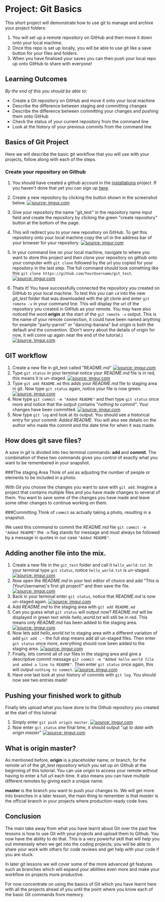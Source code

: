 # Project: Git Basics
This short project will demonstrate how to use git to manage and archive your project folders:

1. You will set up a remote repository on GitHub and then move it down onto your local machine.
2. Once this repo is set up locally, you will be able to use git like a save button for your files and folders.
3. When you have finalised your saves you can then push your local repo up onto GitHub to share with everyone!


## Learning Outcomes
*By the end of this you should be able to:*

* Create a Git repository on GitHub and move it onto your local machine
* Describe the difference between staging and committing changes
* Describe the difference between committing your changes and pushing them onto GitHub
* Check the status of your current repository from the command line
* Look at the history of your previous commits from the command line


## Basics of Git Project
Here we will describe the basic git workflow that you will use with your projects, follow along with each of the steps.

### Create your repository on Github
1. You should have created a github account in the [installations](http://www.theodinproject.com/web-development-101/installations) project. If you haven't done that yet you can sign up [here](https://github.com/).

2. Create a new repository by clicking the button shown in the screenshot below.
  <a href="http://imgur.com/kbMCvCK"><img class="tutorial-img" src="http://i.imgur.com/kbMCvCK.png" title="source: imgur.com" /></a>
3. Give your repository the name "git_test" in the repository name input field and create the repository by clicking the green "create repository" button at the bottom of the page.

4. This will redirect you to your new repository on GitHub. To get this repository onto your local machine copy the url in the address bar of your browser for your repository.
  <a href="http://imgur.com/89vxeKi"><img class="tutorial-img" src="http://i.imgur.com/89vxeKi.png" title="source: imgur.com" /></a>
5. In your command line on your local machine, navigate to where you want to store this project and then clone your repository on github onto your computer with `git clone` followed by the url you copied for your repository in the last step. The full command should look something like this `git clone https://github.com/YourUsername/git_test`.
  <a href="http://imgur.com/HFQtIs4"><img class="tutorial-img" src="http://i.imgur.com/HFQtIs4.png?1" title="source: imgur.com" /></a>
6. Thats it! You have successfully connected the repository you created on GitHub to your local machine. To test this you can `cd` into the new *git_test* folder that was downloaded with the git clone and enter `git remote -v` in your command line. This will display the url of the repository you created in GitHub as your remote. You may have also noticed the word **origin** at the start of the `git remote -v` output. This is the name of your remote connection, it could have been named anything for example "party-parrot" or "dancing-banana" but origin is both the default and the convention. (Don't worry about the details of origin for now, it will come up again near the end of the tutorial.)
  <a href="http://imgur.com/oTb22tn"><img class="tutorial-img" src="http://i.imgur.com/oTb22tn.png" title="source: imgur.com" /></a>

## GIT workflow
1. Create a new file in git_test called "README.md"
  <a href="http://imgur.com/l4jEMwE"><img class="tutorial-img" src="http://i.imgur.com/l4jEMwE.png" title="source: imgur.com" /></a>
2. Type `git status` in your terminal notice your *README.md* file is in red, this means it is un-staged.
  <a href="http://imgur.com/SE9V63c"><img class="tutorial-img" src="http://i.imgur.com/SE9V63c.png" title="source: imgur.com" /></a>
3. Type `git add README.md` this adds your *README.md* file to staging area in git. Now type `git status` again, notice your file is now green.
  <a href="http://imgur.com/Ntpmh2u"><img class="tutorial-img" src="http://i.imgur.com/Ntpmh2u.png" title="source: imgur.com" /></a>
4. Now type `git commit -m "Added README"` and then type `git status` once more and notice that the output contains "*nothing to commit*". Your changes have been committed.
  <a href="http://imgur.com/kK5IT51"><img class="tutorial-img" src="http://i.imgur.com/kK5IT51.png" title="source: imgur.com" /></a>
5. Now type `git log` and look at its output. You should see a historical entry for your commit: *Added README*. You will also see details on the author who made the commit and the date time for when it was made.

## How does git save files?
A *save* in git is divided into two terminal commands: **add** and **commit**. The combination of these two commands gives you control of exactly what you want to be remembered in your snapshot.

###The staging Area
Think of `add` as adjusting the number of people or elements to be included in a photo.

With Git you choose the changes you want to save with `git add`. Imagine a project that contains multiple files and you have made changes to several of them. You want to save some of the changes you have made and leave some other changes to continue working on them.

###Committing
Think of `commit` as actually taking a photo, resulting in a snapshot.

We used this command to commit the *README.md* file `git commit -m "Added README"` the `-m` flag stands for message and must always be followed by a message in quotes in our case `"Added README"`.

## Adding another file into the mix.

1. Create a new file in the `git_test` folder and call it `hello_world.txt`. In your terminal type `git status`, notice `hello_world.txt` is un-staged.
  <a href="http://imgur.com/nW0a6cA"><img class="tutorial-img" src="http://i.imgur.com/nW0a6cA.png" title="source: imgur.com" /></a>
2. Now open the *README.md* in your text editor of choice and add "This is (YourUsername)'s first git project!" and then save the file.
  <a href="http://imgur.com/oohqJt0"><img class="tutorial-img" src="http://i.imgur.com/oohqJt0.png" title="source: imgur.com" /></a>
3. Back in your terminal enter `git status`, notice that *README.md* is now un-staged again.
  <a href="http://imgur.com/cUVKbjT"><img class="tutorial-img" src="http://i.imgur.com/cUVKbjT.png" title="source: imgur.com" /></a>
4. Add *README.md* to the staging area with `git add README.md`
5. Can you guess what `git status` will output now? *README.md* will be displayed in green text while *hello_world.txt* will still be in red. This means only *README.md* has been added to the staging area.
  <a href="http://imgur.com/12diOu9"><img class="tutorial-img" src="http://i.imgur.com/12diOu9.png" title="source: imgur.com" /></a>
6. Now lets add *hello_world.txt* to staging area with a different variation of add `git add .` - the full stop means add all un-staged files. Then enter `git status` once more, everything should now been added to the staging area.
  <a href="http://imgur.com/799uu2c"><img class="tutorial-img" src="http://i.imgur.com/799uu2c.png" title="source: imgur.com" /></a>
9. Finally, lets commit all of our files in the staging area and give a descriptive commit message `git commit -m "Added hello world file and added a line to README"`. Then enter `git status` once again, this will output `nothing to commit`.
  <a href="http://imgur.com/Vi5u2Ei"><img class="tutorial-img" src="http://i.imgur.com/Vi5u2Ei.png" title="source: imgur.com" /></a>
10. Have one last look at your history of commits with `git log`. You should now see two entries made!

## Pushing your finished work to github
Finally lets upload what you have done to the Github repository you created at the start of this tutorial

1. Simply enter `git push origin master`.
  <a href="http://imgur.com/aJvoHx6"><img class="tutorial-img" src="http://i.imgur.com/aJvoHx6.png" title="source: imgur.com" /></a>
2. Now enter `git status` one final time, it should output "*up to date with origin master*"
  <a href="http://imgur.com/l5y50J8"><img class="tutorial-img" src="http://i.imgur.com/l5y50J8.png" title="source: imgur.com" /></a>

## What is origin master?
As mentioned before, **origin** is a placeholder name, or branch, for the remote url of the git_test repository which you set up on Github at the beginning of this tutorial. You can use *origin* to access your remote without having to enter a full url each time. It also means you can have multiple different remotes by giving each a unique name.

**master** is the branch you want to push your changes to. We will get more into branches in a later lesson, the main thing to remember is that *master* is the official branch in your projects where production-ready code lives.

## Conclusion
The main take away from what you have learnt about Git over the past few lessons is how to use Git with your projects and upload them to Github. You now have the ability to do that. This is a very powerful skill that will help you out immensely when we get into the coding projects; you will be able to share your work with others for code reviews and get help with your code if you are stuck.

In later git lessons we will cover some of the more advanced git features such as branches which will expand your abilities even more and make your workflow on projects more productive.

For now concentrate on using the basics of Git which you have learnt here with all the projects ahead of you until the point where you know each of the basic Git commands from memory.  
